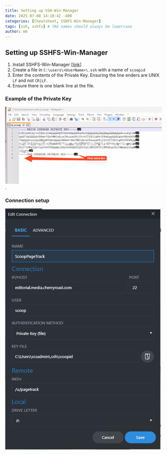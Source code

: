 ```yaml
---
title: Setting up SSH-Win-Manager
date: 2025-07-08 14:10:42 -400
categories: [Cheatsheet, SSHFS-Win-Manager]
tags: [ssh, sshfs] # TAG names should always be lowercase
author: mm
---
```

## Setting up SSHFS-Win-Manager

1. Install SSHFS-Win-Manager [[link](https://github.com/evsar3/sshfs-win-manager/releases)]
2. Create a file in `C:\users\<UserName>\.ssh` with a name of `scoopid`
3. Enter the contents of the Private Key. Ensuring the line enders are UNIX `LF` and not `CR|LF`.
4. Ensure there is one blank line at the file.  
 
### Example of the Private Key  
![Private Key Screenshot](/images/sshfs-win-man/ssh-key.png). 

### Connection setup  
![Connection Setup](/images/sshfs-win-man/ssh-win-man-setup.png)
